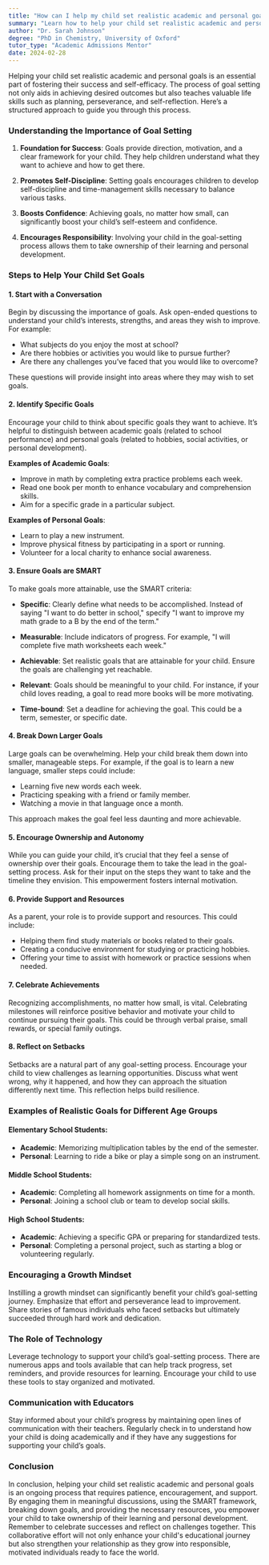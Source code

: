 ```yaml
---
title: "How can I help my child set realistic academic and personal goals?"
summary: "Learn how to help your child set realistic academic and personal goals to foster success, self-efficacy, and valuable life skills."
author: "Dr. Sarah Johnson"
degree: "PhD in Chemistry, University of Oxford"
tutor_type: "Academic Admissions Mentor"
date: 2024-02-28
---
```


Helping your child set realistic academic and personal goals is an essential part of fostering their success and self-efficacy. The process of goal setting not only aids in achieving desired outcomes but also teaches valuable life skills such as planning, perseverance, and self-reflection. Here’s a structured approach to guide you through this process.

### Understanding the Importance of Goal Setting

1. **Foundation for Success**: Goals provide direction, motivation, and a clear framework for your child. They help children understand what they want to achieve and how to get there.
   
2. **Promotes Self-Discipline**: Setting goals encourages children to develop self-discipline and time-management skills necessary to balance various tasks.

3. **Boosts Confidence**: Achieving goals, no matter how small, can significantly boost your child’s self-esteem and confidence. 

4. **Encourages Responsibility**: Involving your child in the goal-setting process allows them to take ownership of their learning and personal development.

### Steps to Help Your Child Set Goals

#### 1. **Start with a Conversation**

Begin by discussing the importance of goals. Ask open-ended questions to understand your child’s interests, strengths, and areas they wish to improve. For example:

- What subjects do you enjoy the most at school?
- Are there hobbies or activities you would like to pursue further?
- Are there any challenges you’ve faced that you would like to overcome?

These questions will provide insight into areas where they may wish to set goals.

#### 2. **Identify Specific Goals**

Encourage your child to think about specific goals they want to achieve. It’s helpful to distinguish between academic goals (related to school performance) and personal goals (related to hobbies, social activities, or personal development). 

**Examples of Academic Goals**:
- Improve in math by completing extra practice problems each week.
- Read one book per month to enhance vocabulary and comprehension skills.
- Aim for a specific grade in a particular subject.

**Examples of Personal Goals**:
- Learn to play a new instrument.
- Improve physical fitness by participating in a sport or running.
- Volunteer for a local charity to enhance social awareness.

#### 3. **Ensure Goals are SMART**

To make goals more attainable, use the SMART criteria:

- **Specific**: Clearly define what needs to be accomplished. Instead of saying "I want to do better in school," specify "I want to improve my math grade to a B by the end of the term."
  
- **Measurable**: Include indicators of progress. For example, "I will complete five math worksheets each week."
  
- **Achievable**: Set realistic goals that are attainable for your child. Ensure the goals are challenging yet reachable.
  
- **Relevant**: Goals should be meaningful to your child. For instance, if your child loves reading, a goal to read more books will be more motivating.
  
- **Time-bound**: Set a deadline for achieving the goal. This could be a term, semester, or specific date.

#### 4. **Break Down Larger Goals**

Large goals can be overwhelming. Help your child break them down into smaller, manageable steps. For example, if the goal is to learn a new language, smaller steps could include:

- Learning five new words each week.
- Practicing speaking with a friend or family member.
- Watching a movie in that language once a month.

This approach makes the goal feel less daunting and more achievable.

#### 5. **Encourage Ownership and Autonomy**

While you can guide your child, it’s crucial that they feel a sense of ownership over their goals. Encourage them to take the lead in the goal-setting process. Ask for their input on the steps they want to take and the timeline they envision. This empowerment fosters internal motivation.

#### 6. **Provide Support and Resources**

As a parent, your role is to provide support and resources. This could include:

- Helping them find study materials or books related to their goals.
- Creating a conducive environment for studying or practicing hobbies.
- Offering your time to assist with homework or practice sessions when needed.

#### 7. **Celebrate Achievements**

Recognizing accomplishments, no matter how small, is vital. Celebrating milestones will reinforce positive behavior and motivate your child to continue pursuing their goals. This could be through verbal praise, small rewards, or special family outings.

#### 8. **Reflect on Setbacks**

Setbacks are a natural part of any goal-setting process. Encourage your child to view challenges as learning opportunities. Discuss what went wrong, why it happened, and how they can approach the situation differently next time. This reflection helps build resilience.

### Examples of Realistic Goals for Different Age Groups

#### Elementary School Students:
- **Academic**: Memorizing multiplication tables by the end of the semester.
- **Personal**: Learning to ride a bike or play a simple song on an instrument.

#### Middle School Students:
- **Academic**: Completing all homework assignments on time for a month.
- **Personal**: Joining a school club or team to develop social skills.

#### High School Students:
- **Academic**: Achieving a specific GPA or preparing for standardized tests.
- **Personal**: Completing a personal project, such as starting a blog or volunteering regularly.

### Encouraging a Growth Mindset

Instilling a growth mindset can significantly benefit your child’s goal-setting journey. Emphasize that effort and perseverance lead to improvement. Share stories of famous individuals who faced setbacks but ultimately succeeded through hard work and dedication. 

### The Role of Technology

Leverage technology to support your child’s goal-setting process. There are numerous apps and tools available that can help track progress, set reminders, and provide resources for learning. Encourage your child to use these tools to stay organized and motivated.

### Communication with Educators

Stay informed about your child’s progress by maintaining open lines of communication with their teachers. Regularly check in to understand how your child is doing academically and if they have any suggestions for supporting your child’s goals.

### Conclusion

In conclusion, helping your child set realistic academic and personal goals is an ongoing process that requires patience, encouragement, and support. By engaging them in meaningful discussions, using the SMART framework, breaking down goals, and providing the necessary resources, you empower your child to take ownership of their learning and personal development. Remember to celebrate successes and reflect on challenges together. This collaborative effort will not only enhance your child's educational journey but also strengthen your relationship as they grow into responsible, motivated individuals ready to face the world.
    